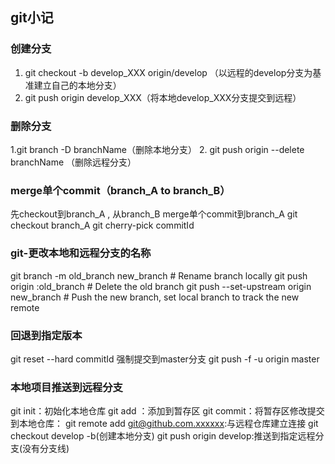 ## git小记

###  创建分支

 1. git checkout -b develop_XXX origin/develop （以远程的develop分支为基准建立自己的本地分支）
 2. git push origin develop_XXX（将本地develop_XXX分支提交到远程）
 
### 删除分支
 
 1.git branch -D branchName（删除本地分支）
 2. git push origin --delete branchName （删除远程分支）

<!--more-->

### merge单个commit（branch_A to branch_B）
先checkout到branch_A , 从branch_B merge单个commit到branch_A 
git checkout branch_A 
git cherry-pick commitId

### git-更改本地和远程分支的名称
git branch -m old_branch new_branch # Rename branch locally 
git push origin :old_branch # Delete the old branch 
git push --set-upstream origin new_branch # Push the new branch, set local branch to track the new remote

### 回退到指定版本
git reset --hard commitId
强制提交到master分支
git push -f -u origin master


### 本地项目推送到远程分支
git init：初始化本地仓库
git add ：添加到暂存区
git commit：将暂存区修改提交到本地仓库：
git remote add git@github.com.xxxxxx:与远程仓库建立连接
git checkout develop -b(创建本地分支)
git push origin develop:推送到指定远程分支(没有分支线)


 